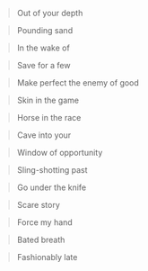 > Out of your depth

> Pounding sand

> In the wake of

> Save for a few

> Make perfect the enemy of good

> Skin in the game

> Horse in the race

> Cave into your

> Window of opportunity

> Sling-shotting past

> Go under the knife

> Scare story

> Force my hand

> Bated breath

> Fashionably late
